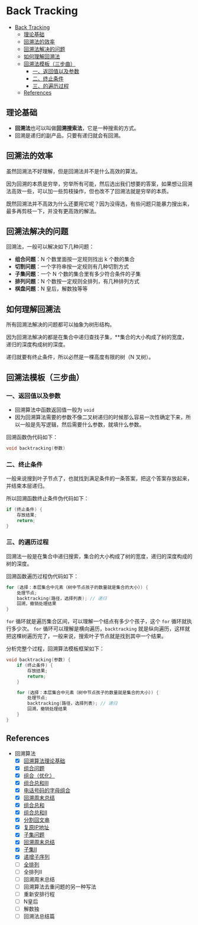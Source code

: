 # Back Tracking

- [Back Tracking](#back-tracking)
  - [理论基础](#理论基础)
  - [回溯法的效率](#回溯法的效率)
  - [回溯法解决的问题](#回溯法解决的问题)
  - [如何理解回溯法](#如何理解回溯法)
  - [回溯法模板（三步曲）](#回溯法模板三步曲)
    - [一、返回值以及参数](#一返回值以及参数)
    - [二、终止条件](#二终止条件)
    - [三、的遍历过程](#三的遍历过程)
  - [References](#references)

## 理论基础

- **回溯法**也可以叫做**回溯搜索法**，它是一种搜索的方式。
- 回溯是递归的副产品，只要有递归就会有回溯。

## 回溯法的效率

虽然回溯法不好理解，但是回溯法并不是什么高效的算法。

因为回溯的本质是穷举，穷举所有可能，然后选出我们想要的答案，如果想让回溯法高效一些，可以加一些剪枝操作，但也改不了回溯法就是穷举的本质。

既然回溯法并不高效为什么还要用它呢？因为没得选，有些问题只能暴力搜出来，最多再剪枝一下，并没有更高效的解法。

## 回溯法解决的问题

回溯法，一般可以解决如下几种问题：

- **组合问题**：N 个数里面按一定规则找出 k 个数的集合
- **切割问题**：一个字符串按一定规则有几种切割方式
- **子集问题**：一个 N 个数的集合里有多少符合条件的子集
- **排列问题**：N 个数按一定规则全排列，有几种排列方式
- **棋盘问题**：N 皇后，解数独等等

## 如何理解回溯法

所有回溯法解决的问题都可以抽象为树形结构。

因为回溯法解决的都是在集合中递归查找子集，**集合的大小构成了树的宽度，递归的深度构成树的深度。

递归就要有终止条件，所以必然是一棵高度有限的树（N 叉树）。

## 回溯法模板（三步曲）

### 一、返回值以及参数

- 回溯算法中函数返回值一般为 `void`
- 因为回溯算法需要的参数不像二叉树递归的时候那么容易一次性确定下来，所以一般是先写逻辑，然后需要什么参数，就填什么参数。

回溯函数伪代码如下：

```cpp
void backtracking(参数)
```

### 二、终止条件

一般来说搜到叶子节点了，也就找到满足条件的一条答案，把这个答案存放起来，并结束本层递归。

所以回溯函数终止条件伪代码如下：

```cpp
if (终止条件) {
    存放结果;
    return;
}
```

### 三、的遍历过程

回溯法一般是在集合中递归搜索，集合的大小构成了树的宽度，递归的深度构成的树的深度。

回溯函数遍历过程伪代码如下：

```cpp
for (选择：本层集合中元素（树中节点孩子的数量就是集合的大小）) {
    处理节点;
    backtracking(路径，选择列表); // 递归
    回溯，撤销处理结果
}
```

`for` 循环就是遍历集合区间，可以理解一个结点有多少个孩子，这个 `for` 循环就执行多少次。
`for` 循环可以理解是横向遍历，`backtracking` 就是纵向遍历，这样就把这棵树遍历完了，一般来说，搜索叶子节点就是找到其中一个结果。

分析完整个过程，回溯算法模板框架如下：

```cpp
void backtracking(参数) {
    if (终止条件) {
        存放结果;
        return;
    }

    for (选择：本层集合中元素（树中节点孩子的数量就是集合的大小）) {
        处理节点;
        backtracking(路径，选择列表); // 递归
        回溯，撤销处理结果
    }
}
```

## References

- 回溯算法
  - [x] [回溯算法理论基础](https://programmercarl.com/%E5%9B%9E%E6%BA%AF%E7%AE%97%E6%B3%95%E7%90%86%E8%AE%BA%E5%9F%BA%E7%A1%80.html)
  - [x] [组合问题](https://programmercarl.com/0077.%E7%BB%84%E5%90%88.html)
  - [x] [组合（优化）](https://programmercarl.com/0077.%E7%BB%84%E5%90%88%E4%BC%98%E5%8C%96.html)
  - [x] [组合总和III](https://programmercarl.com/0216.%E7%BB%84%E5%90%88%E6%80%BB%E5%92%8CIII.html)
  - [x] [电话号码的字母组合](https://programmercarl.com/0017.%E7%94%B5%E8%AF%9D%E5%8F%B7%E7%A0%81%E7%9A%84%E5%AD%97%E6%AF%8D%E7%BB%84%E5%90%88.html)
  - [x] [回溯周末总结](https://programmercarl.com/%E5%91%A8%E6%80%BB%E7%BB%93/20201030%E5%9B%9E%E6%BA%AF%E5%91%A8%E6%9C%AB%E6%80%BB%E7%BB%93.html)
  - [x] [组合总和](https://programmercarl.com/0039.%E7%BB%84%E5%90%88%E6%80%BB%E5%92%8C.html)
  - [x] [组合总和II](https://programmercarl.com/0040.%E7%BB%84%E5%90%88%E6%80%BB%E5%92%8CII.html)
  - [x] [分割回文串](https://programmercarl.com/0131.%E5%88%86%E5%89%B2%E5%9B%9E%E6%96%87%E4%B8%B2.html)
  - [x] [复原IP地址](https://programmercarl.com/0093.%E5%A4%8D%E5%8E%9FIP%E5%9C%B0%E5%9D%80.html)
  - [x] [子集问题](https://programmercarl.com/0078.%E5%AD%90%E9%9B%86.html)
  - [x] [回溯周末总结](https://programmercarl.com/%E5%91%A8%E6%80%BB%E7%BB%93/20201107%E5%9B%9E%E6%BA%AF%E5%91%A8%E6%9C%AB%E6%80%BB%E7%BB%93.html)
  - [x] [子集II](https://programmercarl.com/0090.%E5%AD%90%E9%9B%86II.html)
  - [x] [递增子序列](https://programmercarl.com/0491.%E9%80%92%E5%A2%9E%E5%AD%90%E5%BA%8F%E5%88%97.html)
  - [ ] [全排列](https://programmercarl.com/0046.%E5%85%A8%E6%8E%92%E5%88%97.html)
  - [ ] 全排列II
  - [ ] 回溯周末总结
  - [ ] 回溯算法去重问题的另一种写法
  - [ ] 重新安排行程
  - [ ] N皇后
  - [ ] 解数独
  - [ ] 回溯法总结篇
